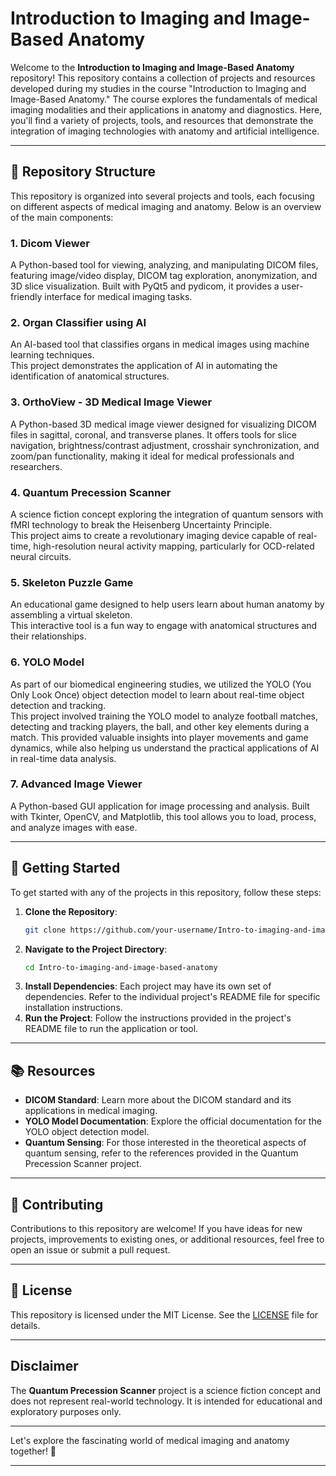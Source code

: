 # Introduction to Imaging and Image-Based Anatomy

Welcome to the **Introduction to Imaging and Image-Based Anatomy** repository! This repository contains a collection of projects and resources developed during my studies in the course "Introduction to Imaging and Image-Based Anatomy." The course explores the fundamentals of medical imaging modalities and their applications in anatomy and diagnostics. Here, you'll find a variety of projects, tools, and resources that demonstrate the integration of imaging technologies with anatomy and artificial intelligence.

---

## 📂 Repository Structure

This repository is organized into several projects and tools, each focusing on different aspects of medical imaging and anatomy. Below is an overview of the main components:

### 1. **Dicom Viewer**
A Python-based tool for viewing, analyzing, and manipulating DICOM files, featuring image/video display, DICOM tag exploration, anonymization, and 3D slice visualization. Built with PyQt5 and pydicom, it provides a user-friendly interface for medical imaging tasks.

### 2. **Organ Classifier using AI**
An AI-based tool that classifies organs in medical images using machine learning techniques.  
This project demonstrates the application of AI in automating the identification of anatomical structures.

### 3. **OrthoView - 3D Medical Image Viewer**
A Python-based 3D medical image viewer designed for visualizing DICOM files in sagittal, coronal, and transverse planes. It offers tools for slice navigation, brightness/contrast adjustment, crosshair synchronization, and zoom/pan functionality, making it ideal for medical professionals and researchers.

### 4. **Quantum Precession Scanner**
A science fiction concept exploring the integration of quantum sensors with fMRI technology to break the Heisenberg Uncertainty Principle.  
This project aims to create a revolutionary imaging device capable of real-time, high-resolution neural activity mapping, particularly for OCD-related neural circuits.

### 5. **Skeleton Puzzle Game**
An educational game designed to help users learn about human anatomy by assembling a virtual skeleton.  
This interactive tool is a fun way to engage with anatomical structures and their relationships.

### 6. **YOLO Model**
As part of our biomedical engineering studies, we utilized the YOLO (You Only Look Once) object detection model to learn about real-time object detection and tracking.  
This project involved training the YOLO model to analyze football matches, detecting and tracking players, the ball, and other key elements during a match. This provided valuable insights into player movements and game dynamics, while also helping us understand the practical applications of AI in real-time data analysis.

### 7. **Advanced Image Viewer**
A Python-based GUI application for image processing and analysis. Built with Tkinter, OpenCV, and Matplotlib, this tool allows you to load, process, and analyze images with ease.  

---

## 🚀 Getting Started

To get started with any of the projects in this repository, follow these steps:

1. **Clone the Repository**:
   ```bash
   git clone https://github.com/your-username/Intro-to-imaging-and-image-based-anatomy.git
   ```
2. **Navigate to the Project Directory**:
   ```bash
   cd Intro-to-imaging-and-image-based-anatomy
   ```
3. **Install Dependencies**: Each project may have its own set of dependencies. Refer to the individual project's README file for specific installation instructions.
4. **Run the Project**: Follow the instructions provided in the project's README file to run the application or tool.

---

## 📚 Resources

- **DICOM Standard**: Learn more about the DICOM standard and its applications in medical imaging.
- **YOLO Model Documentation**: Explore the official documentation for the YOLO object detection model.
- **Quantum Sensing**: For those interested in the theoretical aspects of quantum sensing, refer to the references provided in the Quantum Precession Scanner project.

---

## 🤝 Contributing

Contributions to this repository are welcome! If you have ideas for new projects, improvements to existing ones, or additional resources, feel free to open an issue or submit a pull request.

---

## 📜 License

This repository is licensed under the MIT License. See the [LICENSE](LICENSE) file for details.

---

## Disclaimer

The **Quantum Precession Scanner** project is a science fiction concept and does not represent real-world technology. It is intended for educational and exploratory purposes only.

---

Let's explore the fascinating world of medical imaging and anatomy together! 🚀

---
